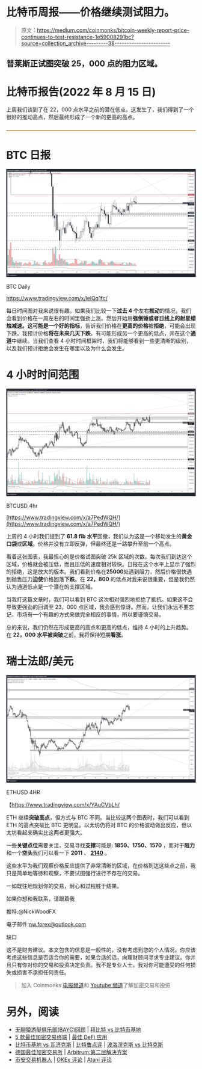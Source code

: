 # 比特币周报——价格继续测试阻力。

> 原文：<https://medium.com/coinmonks/bitcoin-weekly-report-price-continues-to-test-resistance-1e59008291bc?source=collection_archive---------38----------------------->

## 普莱斯正试图突破 25，000 点的阻力区域。

# 比特币报告(2022 年 8 月 15 日)

上周我们谈到了在 22，000 点水平之前的潜在低点。这发生了，我们得到了一个很好的推动高点，然后最终形成了一个新的更高的高点。

![](img/639e1e1de7c9c390f7c00f92f1c50c17.png)

# BTC 日报

![](img/d96fec500aadd7e3d16902f3a197bea3.png)

BTC Daily

https://www.tradingview.com/x/leiQq1fc/

每日时间图对我来说很有趣。如果我们比较一下**过去 4 个**左右**推动**的情况，我们会看到价格在一周左右的时间里强劲上涨。然后开始用**强倒锤或者日线上的射星蜡烛减速。**这可能是一个**好的指标**，告诉我们价格在**更高的价格**被**拒绝**，可能会出现下跌。我预计价格**将在未来几天下跌**，有可能形成另一个更高的低点，并在这个**通道**中继续。当我们查看 4 小时时间框架时，我们将能够看到一些更清晰的级别，以及我们预计拒绝会发生在哪里以及为什么会发生。

# 4 小时时间范围

![](img/9ad78f303a048ebee81483313b588193.png)

BTCUSD 4hr

[https://www.tradingview.com/x/a7PedWQH/](https://www.tradingview.com/x/a7PedWQH/)

上周的 4 小时我们提到了 **61.8 fib 水平**回撤，我们认为这是一个移动发生的**黄金口袋**或**区域**。价格并没有立即反弹，但最终还是一路攀升至前一个高点。

看着这张图表，我最担心的是价格试图突破 25k 区域的次数。每次我们到达这个区域，价格就会被压低，而且压低的速度相对较快。日报在这个水平上显示了强烈的拒绝，这是放大的版本。我们看到价格在**25000**处遇到阻力，然后价格很快遇到抛售压力**迫使**价格回落**下跌**。在 **22，800** 的低点对我来说很重要，但是我仍然认为通道低点是一个潜在的支撑区域。

当我打这篇文章时，我们可以看到 BTC 这次相对强烈地拒绝了抵抗。如果这不会导致更强劲的回调至 23，000 点区域，我会感到惊讶。然而，让我们永远不要忘记，市场有一个有趣的方式来做完全相反的事情，所以要谨慎交易。

总的来说，我们仍然在形成更高的高点和更高的低点，维持 4 小时的上升趋势。在 **22，000 水平被突破**之前，我将保持短期**看涨**。

# 瑞士法郎/美元

![](img/6c61dcbb665da557de1279c28b2e721d.png)

ETHUSD 4HR

【https://www.tradingview.com/x/YAuCVbLh/ 

ETH 继续**突破高点**，但方式与 BTC 不同。当比较这两个图表时，我们可以看到 ETH 的高点突破比 BTC 更明显。以太坊仍将对 BTC 的价格波动做出反应，但以太坊看起来确实比这两者更强大。

一些**关键点位**需要关注，交易寻找**支撑**可能是: **1850、1750、1570** ，而对于**阻力**和一个**空头**我们可以看一下 **2011** 、 [**2140**](/@N.Wood/bitcoin-weekly-report-price-continues-to-test-resistance-1e59008291bc) 。

这些水平为我们观察价格反应提供了非常清晰的区域，在价格到达这些点之前，我只是简单地等待和观察，不要试图强行进行不存在的交易。

一如既往地规划你的交易，耐心和过程胜于结果。

如果你想和我联系，请跟着我

推特:@NickWoodFX

电子邮件:nw.forex@outlook.com

缺口

这不是财务建议。本文包含的信息是一般性的，没有考虑到您的个人情况。你应该考虑这些信息是否适合你的需要，如果合适的话，向理财顾问寻求专业建议。你并且只有你对你的交易和投资决定负责。我不是专业人士。我对你可能遭受的任何损失或损害不承担任何责任。

> 加入 Coinmonks [电报频道](https://t.me/coincodecap)和 [Youtube 频道](https://www.youtube.com/c/coinmonks/videos)了解加密交易和投资

# 另外，阅读

*   [无聊猿游艇俱乐部(BAYC)回顾](https://coincodecap.com/bored-ape-yacht-club-bayc-review) | [拜比特 vs 比特币基地](https://coincodecap.com/bybit-vs-coinbase)
*   [5 款最佳加密交易终端](https://coincodecap.com/crypto-trading-terminals) | [最佳 DeFi 应用](https://coincodecap.com/best-defi-apps)
*   [比特币基地 vs 瓦济克斯](https://coincodecap.com/coinbase-vs-wazirx) | [比特鲁点评](https://coincodecap.com/bitrue-review) | [波洛涅克斯 vs 比特克斯](https://coincodecap.com/poloniex-vs-bittrex)
*   [德国最佳加密交易所](https://coincodecap.com/crypto-exchanges-in-germany) | [Arbitrum:第二层解决方案](https://coincodecap.com/arbitrum)
*   [币安交易机器人](/coinmonks/binance-trading-bots-d0d57bb62c4c) | [OKEx 评论](/coinmonks/okex-review-6b369304110f) | [Atani 评论](https://coincodecap.com/atani-review)